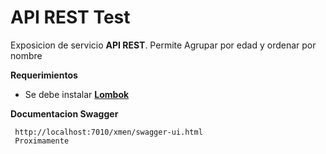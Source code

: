 # API REST Test

Exposicion de servicio **API REST**. Permite Agrupar por edad y ordenar por nombre

**Requerimientos**
 - Se debe instalar **[Lombok](https://projectlombok.org/)**

**Documentacion Swagger** 
```
 http://localhost:7010/xmen/swagger-ui.html
 Proximamente
```

